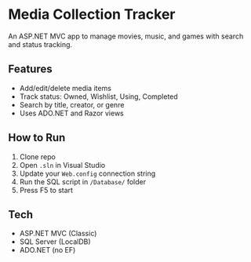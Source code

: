 # Media Collection Tracker

An ASP.NET MVC app to manage movies, music, and games with search and status tracking.

## Features
- Add/edit/delete media items
- Track status: Owned, Wishlist, Using, Completed
- Search by title, creator, or genre
- Uses ADO.NET and Razor views

## How to Run
1. Clone repo
2. Open `.sln` in Visual Studio
3. Update your `Web.config` connection string
4. Run the SQL script in `/Database/` folder
5. Press F5 to start

## Tech
- ASP.NET MVC (Classic)
- SQL Server (LocalDB)
- ADO.NET (no EF)

